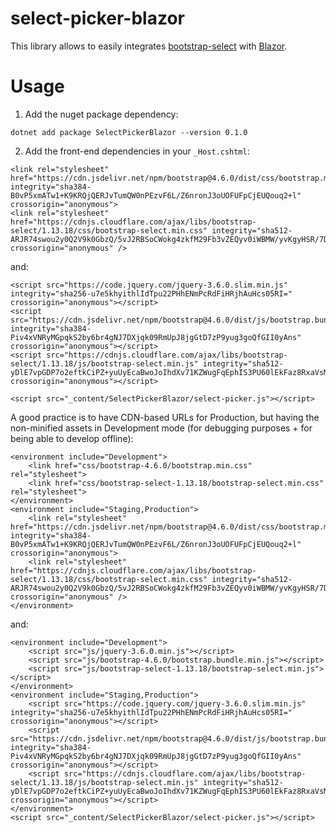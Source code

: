 # select-picker-blazor

This library allows to easily integrates [bootstrap-select](https://getbootstrap.com/docs/5.0/forms/select/) with [Blazor](https://docs.microsoft.com/en-us/aspnet/core/blazor/).

# Usage

1. Add the nuget package dependency:

```
dotnet add package SelectPickerBlazor --version 0.1.0
```

2. Add the front-end dependencies in your `_Host.cshtml`:


```
<link rel="stylesheet" href="https://cdn.jsdelivr.net/npm/bootstrap@4.6.0/dist/css/bootstrap.min.css" integrity="sha384-B0vP5xmATw1+K9KRQjQERJvTumQW0nPEzvF6L/Z6nronJ3oUOFUFpCjEUQouq2+l" crossorigin="anonymous">
<link rel="stylesheet" href="https://cdnjs.cloudflare.com/ajax/libs/bootstrap-select/1.13.18/css/bootstrap-select.min.css" integrity="sha512-ARJR74swou2y0Q2V9k0GbzQ/5vJ2RBSoCWokg4zkfM29Fb3vZEQyv0iWBMW/yvKgyHSR/7D64pFMmU8nYmbRkg==" crossorigin="anonymous" />
```
and:
```
<script src="https://code.jquery.com/jquery-3.6.0.slim.min.js" integrity="sha256-u7e5khyithlIdTpu22PHhENmPcRdFiHRjhAuHcs05RI=" crossorigin="anonymous"></script>
<script src="https://cdn.jsdelivr.net/npm/bootstrap@4.6.0/dist/js/bootstrap.bundle.min.js" integrity="sha384-Piv4xVNRyMGpqkS2by6br4gNJ7DXjqk09RmUpJ8jgGtD7zP9yug3goQfGII0yAns" crossorigin="anonymous"></script>
<script src="https://cdnjs.cloudflare.com/ajax/libs/bootstrap-select/1.13.18/js/bootstrap-select.min.js" integrity="sha512-yDlE7vpGDP7o2eftkCiPZ+yuUyEcaBwoJoIhdXv71KZWugFqEphIS3PU60lEkFaz8RxaVsMpSvQxMBaKVwA5xg==" crossorigin="anonymous"></script>

<script src="_content/SelectPickerBlazor/select-picker.js"></script>
```

A good practice is to have CDN-based URLs for Production, but having the non-minified assets in Development mode (for debugging purposes + for being able to develop offline):
```
<environment include="Development">
    <link href="css/bootstrap-4.6.0/bootstrap.min.css" rel="stylesheet">
    <link href="css/bootstrap-select-1.13.18/bootstrap-select.min.css" rel="stylesheet">
</environment>
<environment include="Staging,Production">
    <link rel="stylesheet" href="https://cdn.jsdelivr.net/npm/bootstrap@4.6.0/dist/css/bootstrap.min.css" integrity="sha384-B0vP5xmATw1+K9KRQjQERJvTumQW0nPEzvF6L/Z6nronJ3oUOFUFpCjEUQouq2+l" crossorigin="anonymous">
    <link rel="stylesheet" href="https://cdnjs.cloudflare.com/ajax/libs/bootstrap-select/1.13.18/css/bootstrap-select.min.css" integrity="sha512-ARJR74swou2y0Q2V9k0GbzQ/5vJ2RBSoCWokg4zkfM29Fb3vZEQyv0iWBMW/yvKgyHSR/7D64pFMmU8nYmbRkg==" crossorigin="anonymous" />
</environment>
```
and:
```
<environment include="Development">
    <script src="js/jquery-3.6.0.min.js"></script>
    <script src="js/bootstrap-4.6.0/bootstrap.bundle.min.js"></script>
    <script src="js/bootstrap-select-1.13.18/bootstrap-select.min.js"></script>
</environment>
<environment include="Staging,Production">
    <script src="https://code.jquery.com/jquery-3.6.0.slim.min.js" integrity="sha256-u7e5khyithlIdTpu22PHhENmPcRdFiHRjhAuHcs05RI=" crossorigin="anonymous"></script>
    <script src="https://cdn.jsdelivr.net/npm/bootstrap@4.6.0/dist/js/bootstrap.bundle.min.js" integrity="sha384-Piv4xVNRyMGpqkS2by6br4gNJ7DXjqk09RmUpJ8jgGtD7zP9yug3goQfGII0yAns" crossorigin="anonymous"></script>
    <script src="https://cdnjs.cloudflare.com/ajax/libs/bootstrap-select/1.13.18/js/bootstrap-select.min.js" integrity="sha512-yDlE7vpGDP7o2eftkCiPZ+yuUyEcaBwoJoIhdXv71KZWugFqEphIS3PU60lEkFaz8RxaVsMpSvQxMBaKVwA5xg==" crossorigin="anonymous"></script>
</environment>
<script src="_content/SelectPickerBlazor/select-picker.js"></script>
```
